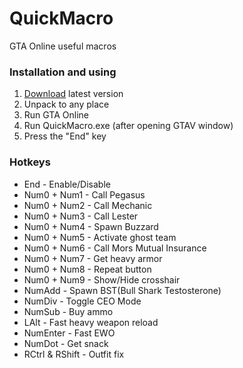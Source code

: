 # QuickMacro
GTA Online useful macros

### Installation and using
1. [Download](https://github.com/MacMailler/QuickMacro/releases) latest version
2. Unpack to any place
3. Run GTA Online
4. Run QuickMacro.exe (after opening GTAV window)
5. Press the "End" key

### Hotkeys
+ End - Enable/Disable
+ Num0 + Num1 - Call Pegasus
+ Num0 + Num2 - Call Mechanic
+ Num0 + Num3 - Call Lester
+ Num0 + Num4 - Spawn Buzzard
+ Num0 + Num5 - Activate ghost team
+ Num0 + Num6 - Call Mors Mutual Insurance
+ Num0 + Num7 - Get heavy armor
+ Num0 + Num8 - Repeat button
+ Num0 + Num9 - Show/Hide crosshair
+ NumAdd - Spawn BST(Bull Shark Testosterone)
+ NumDiv - Toggle CEO Mode
+ NumSub - Buy ammo
+ LAlt - Fast heavy weapon reload
+ NumEnter - Fast EWO
+ NumDot - Get snack
+ RCtrl & RShift - Outfit fix
